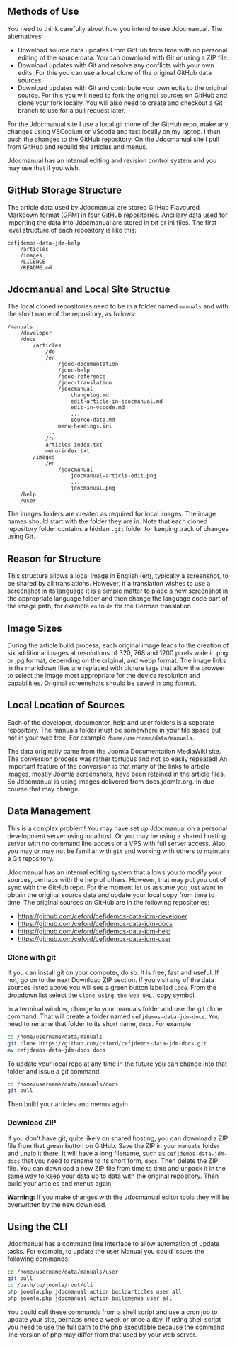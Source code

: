 <!-- Filename: Source_Data / Display title: Source Data -->

## Methods of Use

You need to think carefully about how you intend to use Jdocmanual. The
alternatives:

* Download source data updates From GitHub from time with no personal editing
of the source data. You can download with Git or using a ZIP file.
* Download updates with Git and resolve any conflicts with your own edits. For
this you can use a local clone of the original GitHub data sources.
* Download updates with Git and contribute your own edits to the original
source. For this you will need to fork the original sources on GitHub and
clone your fork locally. You will also need to create and checkout a Git branch
to use for a pull request later.

For the Jdocmanual site I use a local git clone of the GitHub repo, make any
changes using VSCodium or VScode and test locally on my laptop. I then push
the changes to the GitHub repository. On the Jdocmanual site I pull from
GitHub and rebuild the articles and menus.

Jdocmanual has an internal editing and revision control system and you may use
that if you wish.

## GitHub Storage Structure

The article data used by Jdocmanual are stored GitHub Flavoured Markdown
format (GFM) in four GitHub repositories. Ancillary data used for importing the
data into Jdocmanual are stored in txt or ini files. The first level structure
of each repository is like this:

```
cefjdemos-data-jdm-help
    /articles
    /images
    /LICENCE
    /README.md
```

## Jdocmanual and Local Site Structue

The local cloned repositories need to be in a folder named `manuals` and with
the short name of the repository, as follows:

```
/manuals
    /developer
    /docs
        /articles
            /de
            /en
                /jdoc-documentation
                /jdoc-help
                /jdoc-reference
                /jdoc-translation
                /jdocmanual
                    changelog.md
                    edit-article-in-jdocmanual.md
                    edit-in-vscode.md
                    ...
                    source-data.md
                menu-headings.ini
            ...
            /ru
            articles-index.txt
            menu-index.txt
        /images
            /en
                /jdocmanual
                    jdocmanual-article-edit.png
                    ...
                    jdocmanual.png
    /help
    /user
```
The images folders are created as required for local images. The image names
should start with the folder they are in. Note that each cloned repository
folder contains a hidden `.git` folder for keeping track of changes using Git.

## Reason for Structure

This structure allows a local image in English (en), typically a screenshot,
to be shared by all translations. However, if a translation wishes to use a
screenshot in its language it is a simple matter to place a new screenshot
in the appropriate language folder and then change the language code part of
the image path, for example `en` to `de` for the German translation.

## Image Sizes

During the article build process, each original image leads to the creation of
six additional images at resolutions of 320, 768 and 1200 pixels wide in png or
jpg format, depending on the original, and webp format. The image links in the
markdown files are replaced with picture tags that allow the browser to
select the image most appropriate for the device resolution and capabilities.
Original screenshots should be saved in png format.

## Local Location of Sources

Each of the developer, documenter, help and user folders is a separate
repository. The manuals folder must be somewhere in your file space but not in
your web tree. For example `/home/username/data/manuals`.

The data originally came from the Joomla Documentation MediaWiki site. The
conversion process was rather tortuous and not so easily repeated! An important
feature of the conversion is that many of the links to article images, mostly
Joomla screenshots, have been retained in the article files. So Jdocmanual is
using images delivered from docs.joomla.org. In due course that may change.

## Data Management

This is a complex problem! You may have set up Jdocmanual on a personal
development server using localhost. Or you may be using a shared hosting
server with no command line access or a VPS with full server access. Also,
you may or may not be familiar with `git` and working with others to
maintain a Git repository.

Jdocmanual has an internal editing system that allows you to modify your
sources, perhaps with the help of others. However, that may put you out of
sync with the GitHub repo. For the moment let us assume you just want to
obtain the original source data and update your local copy from time to
time. The original sources on GitHub are in the following repositories:

- https://github.com/ceford/cefjdemos-data-jdm-developer
- https://github.com/ceford/cefjdemos-data-jdm-docs
- https://github.com/ceford/cefjdemos-data-jdm-help
- https://github.com/ceford/cefjdemos-data-jdm-user

### Clone with git

If you can install git on your computer, do so. It is free, fast and useful.
If not, go on to the next Download ZIP section. If you visit any of
the data sources listed above you will see a green button labelled `Code`.
From the dropdown list select the `Clone using the web URL.` copy symbol.

In a terminal window, change to your manuals folder and use the git clone
command. That will create a folder named `cefjdemos-data-jdm-docs`. You need
to rename that folder to its short name, `docs`.  For example:
```bash
cd /home/username/data/manuals
git clone https://github.com/ceford/cefjdemos-data-jdm-docs.git
mv cefjdemos-data-jdm-docs docs
```
To update your local repo at any time in the future you can change into
that folder and issue a git command:
```bash
cd /home/username/data/manuals/docs
git pull
```
Then build your articles and menus again.

### Download ZIP

If you don't have git, quite likely on shared hosting, you can download a
ZIP file from that green button on GitHub. Save the ZIP in your `manuals`
folder and unzip it there. It will have a long filename, such as
`cefjdemos-data-jdm-docs` that you need to rename to its short form, `docs`.
Then delete the ZIP file. You can download a new ZIP file from time to time
and unpack it in the same way to keep your data up to data with the original
repository. Then build your articles and menus again.

**Warning:** If you make changes with the Jdocmanual editor tools they will
be overwritten by the new download.

## Using the CLI

Jdocmanual has a command line interface to allow automation of update tasks.
For example, to update the user Manual you could issues the following commands:
```bash
cd /home/username/data/manuals/user
git pull
cd /path/to/joomla/root/cli
php joomla.php jdocmanual:action buildarticles user all
php joomla.php jdocmanual:action buildmenus user all
```
You could call these commands from a shell script and use a cron job to update
your site, perhaps once a week or once a day. If using shell script you need
to use the full path to the php executable because the command line version
of php may differ from that used by your web server.
